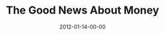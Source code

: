 ---
layout: message
category: message
series: "Big Bad Wolf"
title: "The Good News About Money"
date: 2012-01-14-00-00
message_id: 709
sc-permalink-url: "http://soundcloud.com/crdschurch/the-good-news-about-money"
audio: "http://s3.amazonaws.com/crossroads-media/messages/audio/bigbadwolf_02.mp3"
audio-duration: "43:20"
program: "http://s3.amazonaws.com/crossroads-media/documents/01_14-15_12Program.pdf"
description: "Chuck Mingo talks about how God is the opposite of the Big Bad Wolf."
video: "http://s3.amazonaws.com/crossroads-media/messages/video/bigbadwolf_02.mp4"
video-duration: "43:26"
yt-embed-url: "//www.youtube.com/embed/RdWVVU7vd6s"
video-image: "http://s3.amazonaws.com/crossroads-media/images/bigbadwolf_02_still.jpg"
tag: 
 - mingo
 - money
 - wolf
 - program
 - community-groups
explicit: false
---